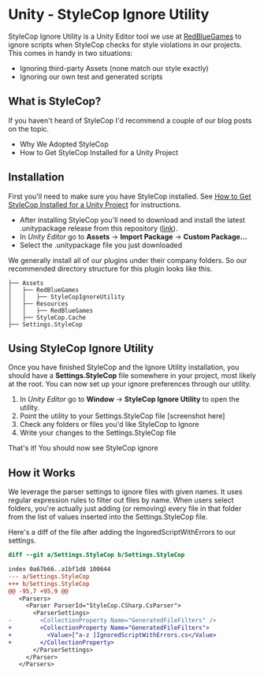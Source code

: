 # Unity - StyleCop Ignore Utility

StyleCop Ignore Utility is a Unity Editor tool we use at [RedBlueGames](http://www.redbluegames.com) to ignore scripts when StyleCop checks for style violations in our projects. This comes in handy in two situations:

* Ignoring third-party Assets (none match our style exactly)
* Ignoring our own test and generated scripts

## What is StyleCop?
If you haven't heard of StyleCop I'd recommend a couple of our blog posts on the topic.

- Why We Adopted StyleCop
- How to Get StyleCop Installed for a Unity Project


## Installation

First you'll need to make sure you have StyleCop installed. See [How to Get StyleCop Installed for a Unity Project](https://blog.redbluegames.com/how-to-set-up-stylecop-in-unity-b3ca908211d9) for instructions.

- After installing StyleCop you'll need to download and install the latest .unitypackage release from this repository ([link](https://github.com/redbluegames/unity-stylecop-ignoreutility/releases/download/v1.0/StyleCopIgnoreUtility.unitypackage)).
- In _Unity Editor_ go to **Assets** -> **Import Package** -> **Custom Package...**
- Select the .unitypackage file you just downloaded

We generally install all of our plugins under their company folders. So our recommended directory structure for this plugin looks like this.

```
├── Assets
│   ├── RedBlueGames
│   │   ├── StyleCopIgnoreUtility
│   ├── Resources
│   │   ├── RedBlueGames
│   ├── StyleCop.Cache
├── Settings.StyleCop

```

## Using StyleCop Ignore Utility

Once you have finished StyleCop and the Ignore Utility installation, you should have a **Settings.StyleCop** file somewhere in your project, most likely at the root. You can now set up your ignore preferences through our utility.

1. In *Unity Editor* go to **Window** -> **StyleCop Ignore Utility** to open the utility.
1. Point the utility to your Settings.StyleCop file
[screenshot here]
1. Check any folders or files you'd like StyleCop to Ignore
1. Write your changes to the Settings.StyleCop file

That's it! You should now see StyleCop ignore

## How it Works

We leverage the parser settings to ignore files with given names. It uses regular expression rules to filter out files by name. When users select folders, you're actually just adding (or removing) every file in that folder from the list of values inserted into the Settings.StyleCop file.

Here's a diff of the file after adding the IngoredScriptWithErrors to our settings.

```diff
diff --git a/Settings.StyleCop b/Settings.StyleCop

index 0a67b66..a1bf1d8 100644
--- a/Settings.StyleCop
+++ b/Settings.StyleCop
@@ -95,7 +95,9 @@
   <Parsers>
     <Parser ParserId="StyleCop.CSharp.CsParser">
       <ParserSettings>
-        <CollectionProperty Name="GeneratedFileFilters" />
+        <CollectionProperty Name="GeneratedFileFilters">
+          <Value>[^a-z ]IgnoredScriptWithErrors.cs</Value>
+        </CollectionProperty>
       </ParserSettings>
     </Parser>
   </Parsers>
```
